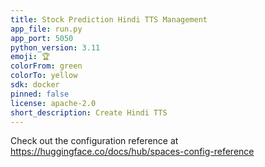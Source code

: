 ```yaml
---
title: Stock Prediction Hindi TTS Management
app_file: run.py
app_port: 5050
python_version: 3.11
emoji: 🏆
colorFrom: green
colorTo: yellow
sdk: docker
pinned: false
license: apache-2.0
short_description: Create Hindi TTS
---
```


Check out the configuration reference at https://huggingface.co/docs/hub/spaces-config-reference
